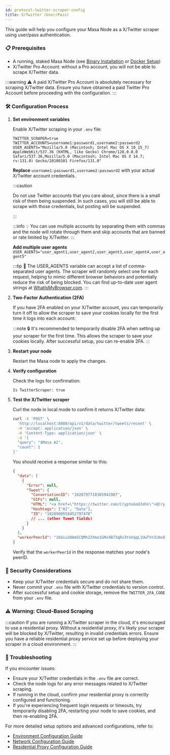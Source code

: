 ```yaml
---
id: protocol-twitter-scraper-config
title: X/Twitter (User/Pass)
---
```


This guide will help you configure your Masa Node as a X/Twitter scraper using user/pass authentication.

### 📋 Prerequisites

- A running, staked Masa Node (see [Binary Installation](./protocol-binary-installation.md) or [Docker Setup](./protocol-docker-setup.md))
- X/Twitter Pro Account: without a Pro account, you will not be able to scrape X/Twitter data.

:::warning
⚠️ A paid X/Twitter Pro Account is absolutely necessary for scraping X/Twitter data. Ensure you have obtained a paid Twitter Pro Account before proceeding with the configuration.
:::

### 🛠️ Configuration Process

1. **Set environment variables**

   Enable X/Twitter scraping in your `.env` file:

   ```plaintext
   TWITTER_SCRAPER=true
   TWITTER_ACCOUNTS=username1:password1,username2:password2
   USER_AGENTS="Mozilla/5.0 (Macintosh; Intel Mac OS X 10_15_7) AppleWebKit/537.36 (KHTML, like Gecko) Chrome/128.0.0.0 Safari/537.36,Mozilla/5.0 (Macintosh; Intel Mac OS X 14.7; rv:131.0) Gecko/20100101 Firefox/131.0"
   ```

   **Replace** `username1:password1,username2:password2` with your actual X/Twitter account credentials.

   :::caution

   Do not use Twitter accounts that you care about, since there is a small risk of them being suspended. In such cases, you will still be able to scrape with those credentials, but posting will be suspended.

   :::

   :::info
   💡 You can use multiple accounts by separating them with commas and the node will rotate through them and skip accounts that are banned or rate limited by X/Twitter.
   :::

   **Add multiple user agents** `USER_AGENTS="user_agent1,user_agent2,user_agent3,user_agent4,user_agent5"`

   :::tip
   🔄 The USER_AGENTS variable can accept a list of comma-separated user agents. The scraper will randomly select one for each request, helping to mimic different browser behaviors and potentially reduce the risk of being blocked. You can find up-to-date user agent strings at [WhatIsMyBrowser.com](https://www.whatismybrowser.com/guides/the-latest-user-agent/).
   :::

2. **Two-Factor Authentication (2FA)**

   If you have 2FA enabled on your X/Twitter account, you can temporarily turn it off to allow the scraper to save your cookies locally for the first time it logs into each account:

   :::note
   🔒 It's recommended to temporarily disable 2FA when setting up your scraper for the first time. This allows the scraper to save your cookies locally. After successful setup, you can re-enable 2FA.
   :::

3. **Restart your node**

   Restart the Masa node to apply the changes.

4. **Verify configuration**

   Check the logs for confirmation:

   ```
   Is TwitterScraper: true
   ```

5. **Test the X/Twitter scraper**

   Curl the node in local mode to confirm it returns X/Twitter data:

   ```bash
   curl -X 'POST' \
     'http://localhost:8080/api/v1/data/twitter/tweets/recent' \
     -H 'accept: application/json' \
     -H 'Content-Type: application/json' \
     -d '{
     "query": "$Masa AI",
     "count": 1
   }'
   ```

   You should receive a response similar to this:

   ```json
   {
     "data": [
       {
         "Error": null,
         "Tweet": {
           "ConversationID": "1828797710385942907",
           "GIFs": null,
           "HTML": "<a href=\"https://twitter.com/CryptoGodJohn\">@CryptoGodJohn</a> $MASA the leading token for <a href=\"https://twitter.com/hashtag/AI\">#AI</a> and <a href=\"https://twitter.com/hashtag/Data\">#Data</a> <br><a href=\"https://twitter.com/gesepolia Masafi\">@gesepolia Masafi</a>",
           "Hashtags": ["AI", "Data"],
           "ID": "1828900558452797478"
           // ... (other Tweet fields)
         }
       }
     ],
     "workerPeerId": "16Uiu2HAmSCQMh22Xmo1GMxXB73qRx3YaVqqL1UwTYn3iNvQLjPB5"
   }
   ```

   Verify that the `workerPeerId` in the response matches your node's peerID.

### 🔐 Security Considerations

- Keep your X/Twitter credentials secure and do not share them.
- Never commit your `.env` file with X/Twitter credentials to version control.
- After successful setup and cookie storage, remove the `TWITTER_2FA_CODE` from your `.env` file.

### ⚠️ Warning: Cloud-Based Scraping

:::caution
If you are running a X/Twitter scraper in the cloud, it's encouraged to use a residential proxy. Without a residential proxy, it's likely your scraper will be blocked by X/Twitter, resulting in invalid credentials errors. Ensure you have a reliable residential proxy service set up before deploying your scraper in a cloud environment.
:::

### 🔧 Troubleshooting

If you encounter issues:

- Ensure your X/Twitter credentials in the `.env` file are correct.
- Check the node logs for any error messages related to X/Twitter scraping.
- If running in the cloud, confirm your residential proxy is correctly configured and functioning.
- If you're experiencing frequent login requests or timeouts, try temporarily disabling 2FA, restarting your node to save cookies, and then re-enabling 2FA.

For more detailed setup options and advanced configurations, refer to:

- [Environment Configuration Guide](./environment-configuration.md)
- [Network Configuration Guide](./network-configuration.md)
- [Residential Proxy Configuration Guide](./residential-proxy-configuration.md)
